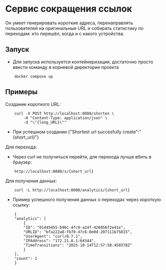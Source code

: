 # Сервис сокращения ссылок

Он умеет генерировать короткие адреса, перенаправлять пользователей на оригинальные URL и собирать статистику по переходам: кто перешёл, когда и с какого устройства.

## Запуск

- Для запуска используется контейнеризация, достаточно просто ввести команду в корневой директории проекта

```
    docker compose up
```

## Примеры

Создание короткого URL:

```
    curl -X POST http://localhost:8080/shorten \     
        -H "Content-Type: application/json" \
        -d "\"{long_URL}\""
```

- При успешном создании {"Shortest url succesfully create":"{short_url}"}

Для перехода:

- Через curl не получиться перейти, для перехода лучше вбить в браузер:
```
    http://localhost:8080/s/{short_url}
```

Для получения данных:

```
    curl -L http://localhost:8080/analytics/{short_url}
```

- Пример успешного получения данных о переходах через короткую ссылку: 
```
    {
    "analytics": [
        {
        "ID": "01445455-b96c-4fc9-a24f-426056f2e41e",
        "URLID": "bfa222a8-fb70-47c6-8e0d-207111b75815",
        "UserAgent": "curl/8.7.1",
        "IPAddress": "172.21.0.1:64344",
        "TimeTransitions": "2025-10-14T12:57:58.450378Z"
        }
    ],
    "count": 1
    }
```